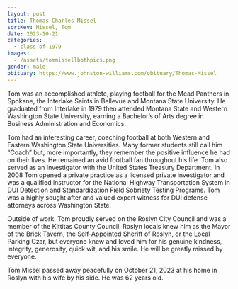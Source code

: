 ```yaml
---
layout: post
title: Thomas Charles Missel
sortKey: Missel, Tom
date: 2023-10-21
categories:
  - class-of-1979
images:
  - /assets/tommissellbothpics.png
gender: male
obituary: https://www.johnston-williams.com/obituary/Thomas-Missel
---
```

Tom was an accomplished athlete, playing football for the Mead Panthers in Spokane, the Interlake Saints in Bellevue and Montana State University. He graduated from Interlake in 1979 then attended Montana State and Western Washington State University, earning a Bachelor’s of Arts degree in Business Administration and Economics. 

Tom had an interesting career, coaching football at both Western and Eastern Washington State Universities. Many former students still call him “Coach” but, more importantly, they remember the positive influence he had on their lives. He remained an avid football fan throughout his life. Tom also served as an Investigator with the United States Treasury Department. In 2008 Tom opened a private practice as a licensed private investigator and was a qualified instructor for the National Highway Transportation System in DUI Detection and Standardization Field Sobriety Testing Programs. Tom was a highly sought after and valued expert witness for DUI defense attorneys across Washington State.

Outside of work, Tom proudly served on the Roslyn City Council and was a member of the Kittitas County Council. Roslyn locals knew him as the Mayor of the Brick Tavern, the Self-Appointed Sheriff of Roslyn, or the Local Parking Czar, but everyone knew and loved him for his genuine kindness, integrity, generosity, quick wit, and his smile. He will be greatly missed by everyone. 

Tom Missel passed away peacefully on October 21, 2023 at his home in Roslyn with his wife by his side. He was 62 years old.